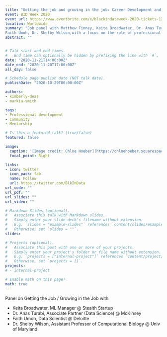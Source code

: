 ```yaml
---
title: "Getting the job and growing in the job: Career Development and Mentorship"
event: BID Week 2020
event_url: https://www.eventbrite.com/e/blackindataweek-2020-tickets-127652703673
location: Worldwide
summary: "Job panel with Matthew Finney, Keita Broadwater, Dr. Anas Turabi, 
Faith Umoh, Dr. Shelby Wilson,with a focus on the role of professional mentorship"
abstract: "" 


# Talk start and end times.
#   End time can optionally be hidden by prefixing the line with `#`.
date: "2020-11-21T14:00:00Z"
date_end: "2020-11-20T17:00:00Z"
all_day: false

# Schedule page publish date (NOT talk date).
publishDate: "2020-10-29T00:00:00Z"

authors:
- kimberly-deas
- markia-smith

tags: 
- Professional development
- Community 
- Mentorship

# Is this a featured talk? (true/false)
featured: false

image:
  caption: '[Image credit: Chloe Hoeber](https://chloehoeber.squarespace.com/)'
  focal_point: Right

links:
- icon: twitter
  icon_pack: fab
  name: Follow
  url: https://twitter.com/BlkInData 
url_code: ""
url_pdf: ""
url_slides: ""
url_video: ""

# Markdown Slides (optional).
#   Associate this talk with Markdown slides.
#   Simply enter your slide deck's filename without extension.
#   E.g. `slides = "example-slides"` references `content/slides/example-slides.md`.
#   Otherwise, set `slides = ""`.
slides: 

# Projects (optional).
#   Associate this post with one or more of your projects.
#   Simply enter your project's folder or file name without extension.
#   E.g. `projects = ["internal-project"]` references `content/project/deep-learning/index.md`.
#   Otherwise, set `projects = []`.
projects:
# - internal-project

# Enable math on this page?
math: true
---
```

Panel on Getting the Job / Growing in the Job with 
- Keita Broadwater, ML Manager @ Stealth Startup
- Dr. Anas Turabi, Associate Partner (Data Science) @ McKinsey
- Faith Umoh, Data Scientist @ Deloitte
- Dr. Shelby Wilson, Assistant Professor of Computational Biology @ Univ of Maryland


